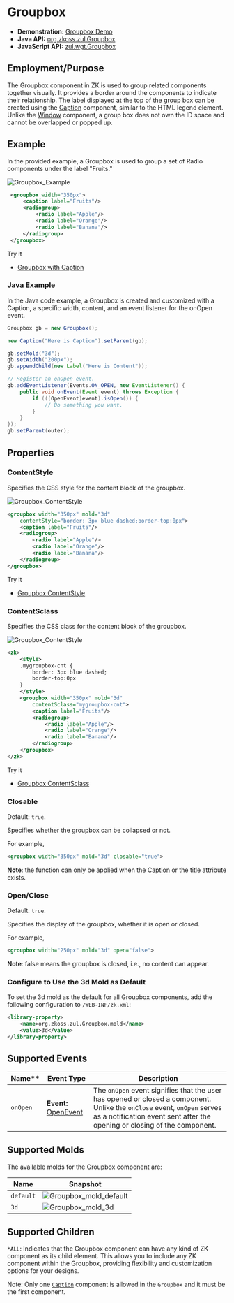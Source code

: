 # Groupbox

- **Demonstration:** [Groupbox Demo](https://www.zkoss.org/zkdemo/layout/group_box)
- **Java API:** [org.zkoss.zul.Groupbox](https://www.zkoss.org/javadoc/latest/zk/org/zkoss/zul/Groupbox.html)
- **JavaScript API:** [zul.wgt.Groupbox](https://www.zkoss.org/javadoc/latest/jsdoc/classes/zul.wgt.Groupbox.html)

## Employment/Purpose
The Groupbox component in ZK is used to group related components together visually. It provides a border around the components to indicate their relationship. The label displayed at the top of the group box can be created using the [Caption](caption.md) component, similar to the HTML legend element. Unlike the [Window](window.md) component, a group box does not own the ID space and cannot be overlapped or popped up.

## Example
In the provided example, a Groupbox is used to group a set of Radio components under the label "Fruits."

![Groupbox_Example](ZKComRef_Groupbox_Example.png)
```xml
 <groupbox width="350px">
     <caption label="Fruits"/>
     <radiogroup>
         <radio label="Apple"/>
         <radio label="Orange"/>
         <radio label="Banana"/>
     </radiogroup>
 </groupbox>
```

Try it
*  [Groupbox with Caption](https://zkfiddle.org/sample/1j5b78e/1-ZK-Component-Reference-Groupbox-Example?v=latest&t=Iceblue_Compact)


### Java Example
In the Java code example, a Groupbox is created and customized with a Caption, a specific width, content, and an event listener for the onOpen event.

```java
Groupbox gb = new Groupbox();

new Caption("Here is Caption").setParent(gb);

gb.setMold("3d");
gb.setWidth("200px");
gb.appendChild(new Label("Here is Content"));

// Register an onOpen event.
gb.addEventListener(Events.ON_OPEN, new EventListener() {
    public void onEvent(Event event) throws Exception {
        if (((OpenEvent)event).isOpen()) {
            // Do something you want.
        }
    }
});
gb.setParent(outer);
```

## Properties
### ContentStyle
Specifies the CSS style for the content block of the groupbox.

![Groupbox_ContentStyle](ZKComRef_Groupbox_ContentStyle.png)

```xml
<groupbox width="350px" mold="3d"
    contentStyle="border: 3px blue dashed;border-top:0px">
    <caption label="Fruits"/>
    <radiogroup>
        <radio label="Apple"/>
        <radio label="Orange"/>
        <radio label="Banana"/>
    </radiogroup>
</groupbox>
```

Try it

*  [Groupbox ContentStyle](https://zkfiddle.org/sample/1k2vv2g/1-ZK-Component-Reference-Groupbox-ContentStyle-Example?v=latest&t=Iceblue_Compact)


### ContentSclass
Specifies the CSS class for the content block of the groupbox.

![Groupbox_ContentStyle](ZKComRef_Groupbox_ContentStyle.png)

```xml
<zk>
    <style>
    .mygroupbox-cnt {
        border: 3px blue dashed;
        border-top:0px
    }
    </style>
    <groupbox width="350px" mold="3d"
        contentSclass="mygroupbox-cnt">
        <caption label="Fruits"/>
        <radiogroup>
            <radio label="Apple"/>
            <radio label="Orange"/>
            <radio label="Banana"/>
        </radiogroup>
    </groupbox>
</zk>
```

Try it

* [Groupbox ContentSclass](https://zkfiddle.org/sample/304je74/1-ZK-Component-Reference-Groupbox-ContentSclass-Example?v=latest&t=Iceblue_Compact)

### Closable
Default: `true`.

Specifies whether the groupbox can be collapsed or not.

For example,

```xml
<groupbox width="350px" mold="3d" closable="true">
```
**Note**: the function can only be applied when the [Caption](caption.md) or the title attribute exists.

### Open/Close
Default: `true`.

Specifies the display of the groupbox, whether it is open or closed.

For example,

```xml
<groupbox width="250px" mold="3d" open="false">
```
**Note**: false means the groupbox is closed, i.e., no content can appear.

### Configure to Use the 3d Mold as Default
To set the 3d mold as the default for all Groupbox components, add the following configuration to `/WEB-INF/zk.xml`:

```xml
<library-property>
    <name>org.zkoss.zul.Groupbox.mold</name>
    <value>3d</value>
</library-property>
```

## Supported Events

| Name**   | Event Type                            |Description |
|----------|-----------------------------------------|------------|
| `onOpen` | **Event:** [OpenEvent](https://www.zkoss.org/javadoc/latest/zk/org/zkoss/zk/ui/event/OpenEvent.html) | The `onOpen` event signifies that the user has opened or closed a component. Unlike the `onClose` event, `onOpen` serves as a notification event sent after the opening or closing of the component. |

## Supported Molds
The available molds for the Groupbox component are:

| Name    | Snapshot                            |
|---------|-------------------------------------------|
| `default`   | ![Groupbox_mold_default](Groupbox_mold_default.png)|
| `3d`   | ![Groupbox_mold_3d](Groupbox_mold_3d.png)|

## Supported Children

`*ALL`: Indicates that the Groupbox component can have any kind of ZK component as its child element. This allows you to include any ZK component within the Groupbox, providing flexibility and customization options for your designs.

Note: Only one [`Caption`](caption.md) component is allowed in the `Groupbox` and it must be the first component.